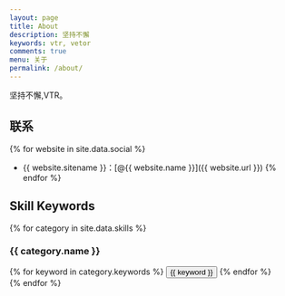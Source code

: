 ```yaml
---
layout: page
title: About
description: 坚持不懈
keywords: vtr, vetor
comments: true
menu: 关于
permalink: /about/
---
```


坚持不懈,VTR。

## 联系

{% for website in site.data.social %}
* {{ website.sitename }}：[@{{ website.name }}]({{ website.url }})
{% endfor %}

## Skill Keywords

{% for category in site.data.skills %}
### {{ category.name }}
<div class="btn-inline">
{% for keyword in category.keywords %}
<button class="btn btn-outline" type="button">{{ keyword }}</button>
{% endfor %}
</div>
{% endfor %}
